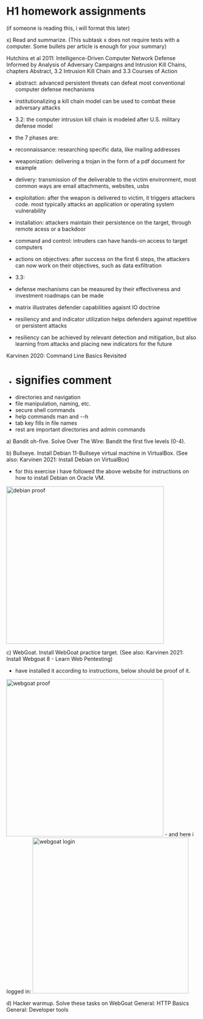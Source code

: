 # H1 homework assignments
(if someone is reading this, i will format this later)

x) Read and summarize. (This subtask x does not require tests with a computer. Some bullets per article is enough for your summary)

  Hutchins et al 2011: Intelligence-Driven Computer Network Defense Informed by Analysis of Adversary Campaigns and Intrusion Kill Chains, chapters Abstract, 3.2 Intrusion Kill Chain and 3.3 Courses of Action
  - abstract: advanced persistent threats can defeat most conventional computer defense mechanisms
  - institutionalizing a kill chain model can be used to combat these adversary attacks

  - 3.2: the computer intrusion kill chain is modeled after U.S. military defense model
  - the 7 phases are:
  - reconnaissance: researching specific data, like mailing addresses
  - weaponization: delivering a trojan in the form of a pdf document for example
  - delivery: transmission of the deliverable to the victim environment, most common ways are email attachments, websites, usbs
  - exploitation: after the weapon is delivered to victim, it triggers attackers code. most typically attacks an application or operating system vulnerability
  - installation: attackers maintain their persistence on the target, through remote acess or a backdoor
  - command and control: intruders can have hands-on access to target computers
  - actions on objectives: after success on the first 6 steps, the attackers can now work on their objectives, such as data exfiltration

  - 3.3: 
  - defense mechanisms can be measured by their effectiveness and investment roadmaps can be made
  - matrix illustrates defender capabilities agaisnt IO doctrine
  - resiliency and and indicator utilization helps defenders against repetitive or persistent attacks
  - resiliency can be achieved by relevant detection and mitigation, but also learning from attacks and placing new indicators for the future

  Karvinen 2020: Command Line Basics Revisited
  - # signifies comment
  - directories and navigation
  - file manipulation, naming, etc.
  - secure shell commands
  - help commands man and --h
  - tab key fills in file names
  - rest are important directories and admin commands

a) Bandit oh-five. Solve Over The Wire: Bandit the first five levels (0-4).

b) Bullseye. Install Debian 11-Bullseye virtual machine in VirtualBox. (See also: Karvinen 2021: Install Debian on VirtualBox)
  - for this exercise i have followed the above website for instructions on how to install Debian on Oracle VM.
<img width="414" alt="debian proof" src="https://user-images.githubusercontent.com/122969251/214908842-190d0f32-6510-46ec-a541-77fe42feed8d.png">

c) WebGoat. Install WebGoat practice target. (See also: Karvinen 2021: Install Webgoat 8 - Learn Web Pentesting)
  - have installed it according to instructions, below should be proof of it.
<img width="413" alt="webgoat proof" src="https://user-images.githubusercontent.com/122969251/214911877-3c9c4ed0-33c4-4bf7-aba9-dd101b8c9e26.png">
  - and here i logged in:
<img width="410" alt="webgoat login" src="https://user-images.githubusercontent.com/122969251/214913063-91b09e6f-4938-4569-9aef-ec9577d6c6f3.png">

d) Hacker warmup. Solve these tasks on WebGoat
  General: HTTP Basics
  General: Developer tools



